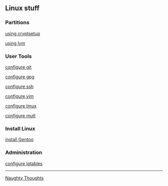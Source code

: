 
<h2> Linux stuff</h2>

<h3> Partitions </h3>

[using cryptsetup](./linux/cryptsetup.md)

[using lvm](./linux/lvm.md)

<h3> User Tools </h3>

[configure git](./linux/git.md)

[configure gpg](./linux/gpg.md)

[configure ssh](./linux/ssh.md)

[configure vim](./linux/vim.md)

[configure tmux](./linux/tmux.md)

[configure mutt](./linux/mutt.md)

<h3> Install Linux </h3>

[install Gentoo](./distros/gentoo.md)


<h3> Administration </h3>

[configure iptables](./linux/iptables.md)

---

[Naughty Thoughts](./github/thoughts.md)

